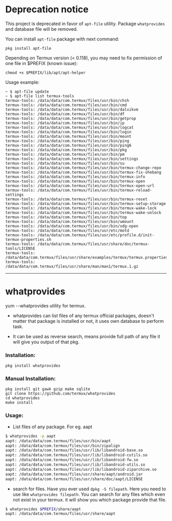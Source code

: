 # Deprecation notice

This project is deprecated in favor of `apt-file` utility. Package `whatprovides` and database file will be removed.

You can install `apt-file` package with next command:
```
pkg install apt-file
```

Depending on Termux version (< 0.118), you may need to fix permission of one file in $PREFIX (known issue):
```
chmod +x $PREFIX/lib/apt/apt-helper
```

Usage example:
```
~ $ apt-file update
~ $ apt-file list termux-tools
termux-tools: /data/data/com.termux/files/usr/bin/chsh
termux-tools: /data/data/com.termux/files/usr/bin/cmd
termux-tools: /data/data/com.termux/files/usr/bin/dalvikvm
termux-tools: /data/data/com.termux/files/usr/bin/df
termux-tools: /data/data/com.termux/files/usr/bin/getprop
termux-tools: /data/data/com.termux/files/usr/bin/ip
termux-tools: /data/data/com.termux/files/usr/bin/logcat
termux-tools: /data/data/com.termux/files/usr/bin/login
termux-tools: /data/data/com.termux/files/usr/bin/mount
termux-tools: /data/data/com.termux/files/usr/bin/ping
termux-tools: /data/data/com.termux/files/usr/bin/ping6
termux-tools: /data/data/com.termux/files/usr/bin/pkg
termux-tools: /data/data/com.termux/files/usr/bin/pm
termux-tools: /data/data/com.termux/files/usr/bin/settings
termux-tools: /data/data/com.termux/files/usr/bin/su
termux-tools: /data/data/com.termux/files/usr/bin/termux-change-repo
termux-tools: /data/data/com.termux/files/usr/bin/termux-fix-shebang
termux-tools: /data/data/com.termux/files/usr/bin/termux-info
termux-tools: /data/data/com.termux/files/usr/bin/termux-open
termux-tools: /data/data/com.termux/files/usr/bin/termux-open-url
termux-tools: /data/data/com.termux/files/usr/bin/termux-reload-settings
termux-tools: /data/data/com.termux/files/usr/bin/termux-reset
termux-tools: /data/data/com.termux/files/usr/bin/termux-setup-storage
termux-tools: /data/data/com.termux/files/usr/bin/termux-wake-lock
termux-tools: /data/data/com.termux/files/usr/bin/termux-wake-unlock
termux-tools: /data/data/com.termux/files/usr/bin/top
termux-tools: /data/data/com.termux/files/usr/bin/umount
termux-tools: /data/data/com.termux/files/usr/bin/xdg-open
termux-tools: /data/data/com.termux/files/usr/etc/motd
termux-tools: /data/data/com.termux/files/usr/etc/profile.d/init-termux-properties.sh
termux-tools: /data/data/com.termux/files/usr/share/doc/termux-tools/LICENSE
termux-tools: /data/data/com.termux/files/usr/share/examples/termux/termux.properties
termux-tools: /data/data/com.termux/files/usr/share/man/man1/termux.1.gz
```

***

# whatprovides
yum --whatprovides utility for termux.

* whatprovides can list files of any termux official packages, doesn't matter that package is installed or not, it uses own database to perform task.

* It can be used as reverse search, means provide full path of any file it will give you output of that pkg.


### Installation:

```
pkg install whatprovides
```

### Manual Installation:

```
pkg install git gawk gzip make sqlite
git clone https://github.com/termux/whatprovides
cd whatprovides
make install
```

### Usage:

* List files of any package. For eg. aapt

```sh
$ whatprovides -p aapt
aapt: /data/data/com.termux/files/usr/bin/aapt
aapt: /data/data/com.termux/files/usr/bin/zipalign
aapt: /data/data/com.termux/files/usr/lib/libandroid-base.so
aapt: /data/data/com.termux/files/usr/lib/libandroid-cutils.so
aapt: /data/data/com.termux/files/usr/lib/libandroid-fw.so
aapt: /data/data/com.termux/files/usr/lib/libandroid-utils.so
aapt: /data/data/com.termux/files/usr/lib/libandroid-ziparchive.so
aapt: /data/data/com.termux/files/usr/share/aapt/android.jar
aapt: /data/data/com.termux/files/usr/share/doc/aapt/LICENSE
```

* search for files. Have you ever used `dpkg -S filepath`. 
Here you need to use like `whatprovides filepath`. 
You can search for any files which even not exist in your termux.
it will show you which package provide that file.
```sh
$ whatprovides $PREFIX/share/aapt
aapt: /data/data/com.termux/files/usr/share/aapt
```
